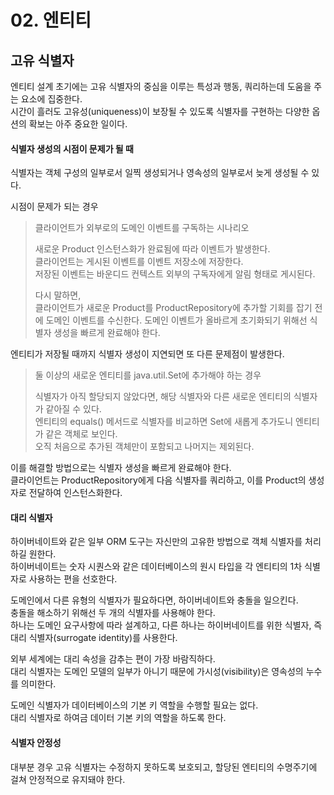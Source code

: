 # 02. 엔티티     
    
## 고유 식별자
엔티티 설계 초기에는 고유 식별자의 중심을 이루는 특성과 행동, 쿼리하는데 도움을 주는 요소에 집중한다.    
시간이 흘러도 고유성(uniqueness)이 보장될 수 있도록 식별자를 구현하는 다양한 옵션의 확보는 아주 중요한 일이다.    
    
#### 식별자 생성의 시점이 문제가 될 때    
식별자는 객체 구성의 일부로서 일찍 생성되거나 영속성의 일부로서 늦게 생성될 수 있다.    

시점이 문제가 되는 경우    

> 클라이언트가 외부로의 도메인 이벤트를 구독하는 시나리오 
>
> 새로운 Product 인스턴스화가 완료됨에 따라 이벤트가 발생한다.  
> 클라이언트는 게시된 이벤트를 이벤트 저장소에 저장한다.  
> 저장된 이벤트는 바운디드 컨텍스트 외부의 구독자에게 알림 형태로 게시된다.
>
> 다시 말하면,  
> 클라이언트가 새로운 Product를 ProductRepository에 추가할 기회를 잡기 전에 도메인 이벤트를 수신한다.
> 도메인 이벤트가 올바르게 초기화되기 위해선 식별자 생성을 빠르게 완료해야 한다.

엔티티가 저장될 때까지 식별자 생성이 지연되면 또 다른 문제점이 발생한다.

> 둘 이상의 새로운 엔티티를 java.util.Set에 추가해야 하는 경우
> 
> 식별자가 아직 할당되지 않았다면, 해당 식별자와 다른 새로운 엔티티의 식별자가 같아질 수 있다.  
> 엔티티의 equals() 메서드로 식별자를 비교하면 Set에 새롭게 추가도니 엔티티가 같은 객체로 보인다.  
> 오직 처음으로 추가된 객체만이 포함되고 나머지는 제외된다.
 
이를 해결할 방법으로는 식별자 생성을 빠르게 완료해야 한다.  
클라이언트는 ProductRepository에게 다음 식별자를 쿼리하고, 이를 Product의 생성자로 전달하여 인스턴스화한다.

#### 대리 식별자

하이버네이트와 같은 일부 ORM 도구는 자신만의 고유한 방법으로 객체 식별자를 처리하길 원한다.  
하이버네이트는 숫자 시퀀스와 같은 데이터베이스의 원시 타입을 각 엔티티의 1차 식별자로 사용하는 편을 선호한다.  

도메인에서 다른 유형의 식별자가 필요하다면, 하이버네이트와 충돌을 일으킨다.  
충돌을 해소하기 위해선 두 개의 식별자를 사용해야 한다.  
하나는 도메인 요구사항에 따라 설계하고, 다른 하나는 하이버네이트를 위한 식별자, 즉 대리 식별자(surrogate identity)를 사용한다.  

외부 세계에는 대리 속성을 감추는 편이 가장 바람직하다.  
대리 식별자는 도메인 모델의 일부가 아니기 때문에 가시성(visibility)은 영속성의 누수를 의미한다.  

도메인 식별자가 데이터베이스의 기본 키 역할을 수행할 필요는 없다.  
대리 식별자로 하여금 데이터 기본 키의 역할을 하도록 한다.

#### 식별자 안정성

대부분 경우 고유 식별자는 수정하지 못하도록 보호되고, 할당된 엔티티의 수명주기에 걸쳐 안정적으로 유지돼야 한다.